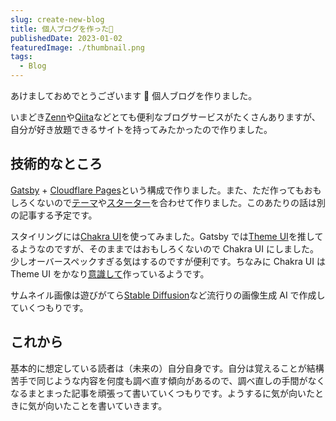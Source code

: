 ```yaml
---
slug: create-new-blog
title: 個人ブログを作った🐰
publishedDate: 2023-01-02
featuredImage: ./thumbnail.png
tags:
  - Blog
---
```


あけましておめでとうございます 🐰 個人ブログを作りました。

いまどき[Zenn](https://zenn.dev/)や[Qiita](https://qiita.com/)などとても便利なブログサービスがたくさんありますが、自分が好き放題できるサイトを持ってみたかったので作りました。

## 技術的なところ

[Gatsby](https://www.gatsbyjs.com/) + [Cloudflare Pages](https://www.cloudflare.com/ja-jp/products/pages/)という構成で作りました。また、ただ作ってもおもしろくないので[テーマ](https://github.com/zzzkan/gatsby-theme-blog/tree/main/package#readme)や[スターター](https://github.com/zzzkan/gatsby-starter-blog#readme)を合わせて作りました。このあたりの話は別の記事する予定です。

スタイリングには[Chakra UI](https://chakra-ui.com/)を使ってみました。Gatsby では[Theme UI](https://www.gatsbyjs.com/docs/how-to/styling/theme-ui/)を推してるようなのですが、そのままではおもしろくないので Chakra UI にしました。少しオーバースペックすぎる気はするのですが便利です。ちなみに Chakra UI は Theme UI をかなり[意識して](https://chakra-ui.com/getting-started/comparison#how-is-chakra-different-from-theme-ui)作っているようです。

サムネイル画像は遊びがてら[Stable Diffusion](https://stability.ai/blog/stable-diffusion-public-release)など流行りの画像生成 AI で作成していくつもりです。

## これから

基本的に想定している読者は（未来の）自分自身です。自分は覚えることが結構苦手で同じような内容を何度も調べ直す傾向があるので、調べ直しの手間がなくなるまとまった記事を頑張って書いていくつもりです。ようするに気が向いたときに気が向いたことを書いていきます。
